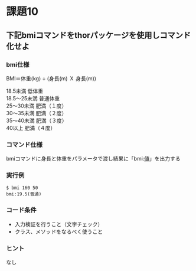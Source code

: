 # 課題10

## 下記bmiコマンドをthorパッケージを使用しコマンド化せよ

### bmi仕様
  
BMI＝体重(kg) ÷ (身長(m) Ｘ 身長(m))
  
18.5未満	低体重  
18.5～25未満	普通体重  
25～30未満	肥満（１度）  
30～35未満	肥満（２度）  
35～40未満	肥満（３度）  
40以上	肥満（４度）  

### コマンド仕様
bmiコマンドに身長と体重をパラメータで渡し結果に「bmi:[値]([bmi結果])」を出力する  

### 実行例

```
$ bmi 160 50
bmi:19.5(普通)
```

### コード条件
- 入力検証を行うこと（文字チェック）
- クラス、メソッドをなるべく使うこと

### ヒント
なし



